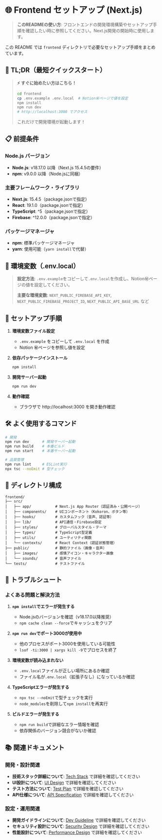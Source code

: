# 🌐 Frontend セットアップ (Next.js)

> **このREADMEの使い方**: フロントエンドの開発環境構築やセットアップ手順を確認したい時に参照してください。Next.js開発の開始時に使用します。

この README では `frontend` ディレクトリで必要なセットアップ手順をまとめています。

## 🚀 TL;DR（最短クイックスタート）

> **⚡ すぐに始めたい方はこちら！**
> 
> ```bash
> cd frontend
> cp .env.example .env.local  # Notion㊙️ページで値を設定
> npm install
> npm run dev
> # http://localhost:3000 でアクセス
> ```
> 
> これだけで開発環境が起動します！

## 📋 前提条件

### Node.js バージョン
- **Node.js**: v18.17.0 以降（Next.js 15.4.5の要件）
- **npm**: v9.0.0 以降（Node.jsに同梱）

### 主要フレームワーク・ライブラリ
- **Next.js**: 15.4.5（package.jsonで指定）
- **React**: 19.1.0（package.jsonで指定）
- **TypeScript**: ^5（package.jsonで指定）
- **Firebase**: ^12.0.0（package.jsonで指定）

### パッケージマネージャ
- **npm**: 標準パッケージマネージャ
- **yarn**: 使用可能（`yarn install`で代替）

## 🔐 環境変数（.env.local）

> **設定方法**: `.env.example`をコピーして`.env.local`を作成し、Notion㊙️ページの値を設定してください。
> 
> **主要な環境変数**: `NEXT_PUBLIC_FIREBASE_API_KEY`, `NEXT_PUBLIC_FIREBASE_PROJECT_ID`, `NEXT_PUBLIC_API_BASE_URL` など

## 🔧 セットアップ手順

1. **環境変数ファイル設定**
   - `.env.example` をコピーして `.env.local` を作成
   - Notion ㊙️ページを参照し値を設定

2. **依存パッケージインストール**
   ```bash
   npm install
   ```

3. **開発サーバー起動**
   ```bash
   npm run dev
   ```

4. **動作確認**
   - ブラウザで http://localhost:3000 を開き動作確認

## 🛠️ よく使用するコマンド

```bash
# 開発
npm run dev      # 開発サーバー起動
npm run build    # 本番ビルド
npm run start    # 本番サーバー起動

# 品質管理
npm run lint     # ESLint実行
npx tsc --noEmit # 型チェック
```

## 📁 ディレクトリ構成

```
frontend/
├── src/
│   ├── app/           # Next.js App Router（認証済み・公開ページ）
│   ├── components/    # UIコンポーネント（Kokoron、ボタン等）
│   ├── hooks/         # カスタムフック（音声、認証等）
│   ├── lib/           # API通信・Firebase設定
│   ├── styles/        # グローバルスタイル・テーマ
│   ├── types/         # TypeScript型定義
│   ├── utils/         # ユーティリティ関数
│   └── contexts/      # React Context（認証状態管理）
├── public/            # 静的ファイル（画像・音声）
│   ├── images/        # 感情アイコン・キャラクター画像
│   └── sounds/        # 音声ファイル
└── tests/             # テストファイル
```

## 🔧 トラブルシュート

### よくある問題と解決方法

1. **`npm install`でエラーが発生する**
   - Node.jsのバージョンを確認（v18.17.0以降推奨）
   - `npm cache clean --force`でキャッシュをクリア

2. **`npm run dev`でポート3000が使用中**
   - 他のプロセスがポート3000を使用している可能性
   - `lsof -ti:3000 | xargs kill -9`でプロセスを終了

3. **環境変数が読み込まれない**
   - `.env.local`ファイルが正しい場所にあるか確認
   - ファイル名が`.env.local`（拡張子なし）になっているか確認

4. **TypeScriptエラーが発生する**
   - `npx tsc --noEmit`で型チェックを実行
   - `node_modules`を削除して`npm install`を再実行

5. **ビルドエラーが発生する**
   - `npm run build`で詳細なエラー情報を確認
   - 依存関係のバージョン競合がないか確認

## 📚 関連ドキュメント

### 開発・設計関連
- **技術スタック詳細について**: [Tech Stack](../docs/techStack.md) で詳細を確認してください
- **UI設計について**: [UI Design](../docs/UIDesign.md) で詳細を確認してください
- **テスト方法について**: [Test Plan](../docs/testPlan.md) で詳細を確認してください
- **API仕様について**: [API Specification](../docs/APISpecification.md) で詳細を確認してください

### 設定・運用関連
- **開発ガイドラインについて**: [Dev Guideline](../docs/devGuideline.md) で詳細を確認してください
- **セキュリティ設計について**: [Security Design](../docs/securityDesign.md) で詳細を確認してください
- **性能設計について**: [Performance Design](../docs/performanceDesign.md) で詳細を確認してください
